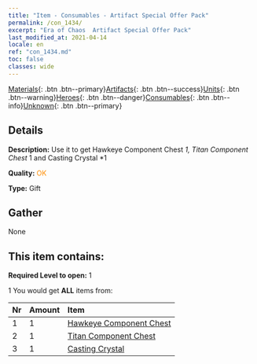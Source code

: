 ```yaml
---
title: "Item - Consumables - Artifact Special Offer Pack"
permalink: /con_1434/
excerpt: "Era of Chaos  Artifact Special Offer Pack"
last_modified_at: 2021-04-14
locale: en
ref: "con_1434.md"
toc: false
classes: wide
---
```

 [Materials](/Items/){: .btn .btn--primary}[Artifacts](/Items/Artifacts/){: .btn .btn--success}[Units](/Items/Units/){: .btn .btn--warning}[Heroes](/Items/Heroes/){: .btn .btn--danger}[Consumables](/Items/Consumables/){: .btn .btn--info}[Unknown](/Items/Unknown/){: .btn .btn--primary}

## Details
 **Description:** Use it to get Hawkeye Component Chest *1, Titan Component Chest* 1 and Casting Crystal *1

 **Quality:** <span style="color: #FF8C00">OK</span>

 **Type:** Gift

## Gather

  None

## This item contains:

 **Required Level to open:** 1

 1 You would get **ALL** items  from:

  | Nr | Amount |     Item    |
  |:---|:-------|:------------|
  | 1 | 1 | [Hawkeye Component Chest](/Items/con_1349/) | 
  | 2 | 1 | [Titan Component Chest](/Items/con_1343/) | 
  | 3 | 1 | [Casting Crystal](/Items/art_189/) | 
